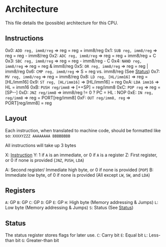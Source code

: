 # Architecture

This file details the (possible) architecture for this CPU.

## Instructions
0x0: `ADD reg, imm8/reg`  => reg = reg + imm8/reg
0x1: `SUB reg, imm8/reg`  => reg = reg - imm8/reg
0x2: `ADC reg, imm8/reg`  => reg = reg + imm8/reg + C
0x3: `SBC reg, imm8/reg`  => reg = reg - imm8/reg - C
0x4: `NAND reg, imm8/reg` => reg = reg & imm8/reg
0x5: `OR reg, imm8/reg`   => reg = reg | imm8/reg
0x6: `CMP reg, imm8/reg`  => S = reg vs. imm8/reg (See [Status](#status))
0x7: `MV reg, imm8/reg`   => reg = imm8/reg
0x8: `LD reg, [HL/imm16]` => reg = [HL/imm16] 
0x9: `ST reg, [HL/imm16]` => [HL/imm16] = reg
0xA: `LDA imm16`          => HL = imm16
0xB: `PUSH reg/imm8`      => [++SP] = reg/imm8
0xC: `POP reg`            => reg = [SP--]
0xD: `JNZ reg/imm8`       => imm8/reg != 0 ? PC = HL : NOP
0xE: `IN reg, reg/imm8`   => reg = PORT[reg/imm8]
0xF: `OUT reg/imm8, reg`  => PORT[reg/imm8] = reg 

## Layout
Each instruction, when translated to machine code, should be formatted like so: `XXXXYZZZ AAAAAAAA BBBBBBBB`

All instructions will take up 3 bytes

X: [Instruction](#instructions)
Y: 1 if `A` is an immediate, or 0 if `A` is a register
Z: First register, or 0 if none is provided (`JNZ`, `PUSH`, `LDA`)

A: Second register/ Immediate high byte, or 0 if none is provided (`POP`)
B: Immediate low byte, of 0 if none is provided (All except `LW`, `SW`, and `LDA`)

## Registers
`A`: GP
`B`: GP
`C`: GP
`D`: GP
`E`: GP
`H`: High byte (Memory addressing & Jumps)
`L`: Low byte (Memory addressing & Jumps)
`S`: Status (See [Status](#status))

## Status

The status register stores flags for later use.
`C`: Carry bit
`E`: Equal bit
`L`: Less-than bit
`G`: Greater-than bit

